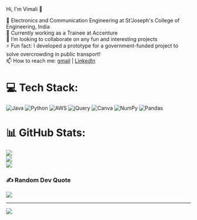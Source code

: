 Hi, I'm Vimali 👋

   🧠 Electronics and Communication Engineering at St'Joseph's College of Engineering, India<br/>
   🔭 Currently working as a Trainee at Accenture<br/>
   👯 I’m looking to collaborate on any fun and interesting projects<br/>
   ⚡ Fun fact: I developed a prototype for a government-funded project to solve overcrowding in public transport!<br/>
   📫 How to reach me: [gmail](vimali2003.army@gmail.com) | [LinkedIn](https://www.linkedin.com/in/vimali-s-564405253/)

   
# 💻 Tech Stack:
![Java](https://img.shields.io/badge/java-%23ED8B00.svg?style=for-the-badge&logo=openjdk&logoColor=white) ![Python](https://img.shields.io/badge/python-3670A0?style=for-the-badge&logo=python&logoColor=ffdd54) ![AWS](https://img.shields.io/badge/AWS-%23FF9900.svg?style=for-the-badge&logo=amazon-aws&logoColor=white) ![jQuery](https://img.shields.io/badge/jquery-%230769AD.svg?style=for-the-badge&logo=jquery&logoColor=white) ![Canva](https://img.shields.io/badge/Canva-%2300C4CC.svg?style=for-the-badge&logo=Canva&logoColor=white) ![NumPy](https://img.shields.io/badge/numpy-%23013243.svg?style=for-the-badge&logo=numpy&logoColor=white) ![Pandas](https://img.shields.io/badge/pandas-%23150458.svg?style=for-the-badge&logo=pandas&logoColor=white)
# 📊 GitHub Stats:
![](https://github-readme-stats.vercel.app/api?username=Vimali08&theme=midnight-purple&hide_border=false&include_all_commits=false&count_private=false)<br/>
![](https://nirzak-streak-stats.vercel.app/?user=Vimali08&theme=midnight-purple&hide_border=false)<br/>
![](https://github-readme-stats.vercel.app/api/top-langs/?username=Vimali08&theme=midnight-purple&hide_border=false&include_all_commits=false&count_private=false&layout=compact)

### ✍️ Random Dev Quote
![](https://quotes-github-readme.vercel.app/api?type=vetical&theme=tokyonight)

---
[![](https://visitcount.itsvg.in/api?id=Vimali08&icon=0&color=8)](https://visitcount.itsvg.in)

<!-- Proudly created with GPRM ( https://gprm.itsvg.in ) -->
